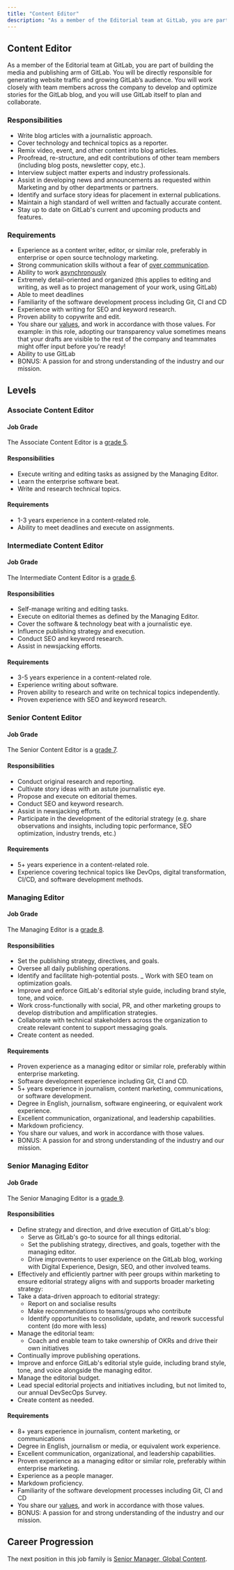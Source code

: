 ```yaml
---
title: "Content Editor"
description: "As a member of the Editorial team at GitLab, you are part of building the media and publishing arm of GitLab."
---
```


## Content Editor

As a member of the Editorial team at GitLab, you are part of building the media and publishing arm of GitLab. You will be directly responsible for generating website traffic and growing GitLab’s audience. You will work closely with team members across the company to develop and optimize stories for the GitLab blog, and you will use GitLab itself to plan and collaborate.

### Responsibilities

- Write blog articles with a journalistic approach.
- Cover technology and technical topics as a reporter.
- Remix video, event, and other content into blog articles.
- Proofread, re-structure, and edit contributions of other team members (including blog posts, newsletter copy, etc.).
- Interview subject matter experts and industry professionals.
- Assist in developing news and announcements as requested within Marketing and by other departments or partners.
- Identify and surface story ideas for placement in external publications.
- Maintain a high standard of well written and factually accurate content.
- Stay up to date on GitLab's current and upcoming products and features.

### Requirements

- Experience as a content writer, editor, or similar role, preferably in enterprise or open source technology marketing.
- Strong communication skills without a fear of [over communication](https://about.gitlab.com/handbook/communication/).
- Ability to work [asynchronously](https://about.gitlab.com/company/culture/all-remote/asynchronous/)
- Extremely detail-oriented and organized (this applies to editing and writing, as well as to project management of your work, using GitLab)
- Able to meet deadlines
- Familiarity of the software development process including Git, CI and CD
- Experience with writing for SEO and keyword research.
- Proven ability to copywrite and edit.
- You share our [values](/handbook/values/), and work in accordance with those values. For example: in this role, adopting our transparency value sometimes means that your drafts are visible to the rest of the company and teammates might offer input before you're ready!
- Ability to use GitLab
- BONUS: A passion for and strong understanding of the industry and our mission.

## Levels

### Associate Content Editor

#### Job Grade

The Associate Content Editor is a [grade 5](https://about.gitlab.com/handbook/total-rewards/compensation/compensation-calculator/#gitlab-job-grades).

#### Responsibilities

- Execute writing and editing tasks as assigned by the Managing Editor.
- Learn the enterprise software beat.
- Write and research technical topics.

#### Requirements

- 1-3 years experience in a content-related role.
- Ability to meet deadlines and execute on assignments.

### Intermediate Content Editor

#### Job Grade

The Intermediate Content Editor is a [grade 6](https://about.gitlab.com/handbook/total-rewards/compensation/compensation-calculator/#gitlab-job-grades).

#### Responsibilities

- Self-manage writing and editing tasks.
- Execute on editorial themes as defined by the Managing Editor.
- Cover the software & technology beat with a journalistic eye.
- Influence publishing strategy and execution.
- Conduct SEO and keyword research.
- Assist in newsjacking efforts.

#### Requirements

- 3-5 years experience in a content-related role.
- Experience writing about software.
- Proven ability to research and write on technical topics independently.
- Proven experience with SEO and keyword research.

### Senior Content Editor

#### Job Grade

The Senior Content Editor is a [grade 7](https://about.gitlab.com/handbook/total-rewards/compensation/compensation-calculator/#gitlab-job-grades).

#### Responsibilities

- Conduct original research and reporting.
- Cultivate story ideas with an astute journalistic eye.
- Propose and execute on editorial themes.
- Conduct SEO and keyword research.
- Assist in newsjacking efforts.
- Participate in the development of  the editorial strategy (e.g. share observations and insights, including topic performance, SEO optimization, industry trends, etc.)

#### Requirements

- 5+ years experience in a content-related role.
- Experience covering technical topics like DevOps, digital transformation, CI/CD, and software development methods.

### Managing Editor

#### Job Grade

The Managing Editor is a [grade 8](https://about.gitlab.com/handbook/total-rewards/compensation/compensation-calculator/#gitlab-job-grades).

#### Responsibilities

- Set the publishing strategy, directives, and goals.
- Oversee all daily publishing operations.
- Identify and facilitate high-potential posts.
_ Work with SEO team on optimization goals.
- Improve and enforce GitLab's editorial style guide, including brand style, tone, and voice.
- Work cross-functionally with social, PR, and other marketing groups to develop distribution and amplification strategies.
- Collaborate with technical stakeholders across the organization to create relevant content to support messaging goals.
- Create content as needed.

#### Requirements

- Proven experience as a managing editor or similar role, preferably within enterprise marketing.
- Software development experience including Git, CI and CD.
- 5+ years experience in journalism, content marketing, communications, or software development.
- Degree in English, journalism, software engineering, or equivalent work experience.
- Excellent communication, organizational, and leadership capabilities.
- Markdown proficiency.
- You share our values, and work in accordance with those values.
- BONUS: A passion for and strong understanding of the industry and our mission.

### Senior Managing Editor

#### Job Grade

The Senior Managing Editor is a [grade 9](https://about.gitlab.com/handbook/total-rewards/compensation/compensation-calculator/#gitlab-job-grades).

#### Responsibilities

- Define strategy and direction, and drive execution of GitLab's blog:
  - Serve as GitLab's go-to source for all things editorial.
  - Set the publishing strategy, directives, and goals, together with the managing editor.
  - Drive improvements to user experience on the GitLab blog, working with Digital Experience, Design, SEO, and other involved teams.
- Effectively and efficiently partner with peer groups within marketing to ensure editorial strategy aligns with and supports broader marketing strategy:
- Take a data-driven approach to editorial strategy:
  - Report on and socialise results
  - Make recommendations to teams/groups who contribute
  - Identify opportunities to consolidate, update, and rework successful content (do more with less)
- Manage the editorial team:
  - Coach and enable team to take ownership of OKRs and drive their own initiatives
- Continually improve publishing operations.
- Improve and enforce GitLab's editorial style guide, including brand style, tone, and voice alongside the managing editor.
- Manage the editorial budget.
- Lead special editorial projects and initiatives including, but not limited to, our annual DevSecOps Survey.
- Create content as needed.

#### Requirements

- 8+ years experience in journalism, content marketing, or communications
- Degree in English, journalism or media, or equivalent work experience.
- Excellent communication, organizational, and leadership capabilities.
- Proven experience as a managing editor or similar role, preferably within enterprise marketing.
- Experience as a people manager.
- Markdown proficiency.
- Familiarity of the software development processes including Git, CI and CD
- You share our [values](/handbook/values/), and work in accordance with those values.
- BONUS: A passion for and strong understanding of the industry and our mission.

## Career Progression

The next position in this job family is [Senior Manager, Global Content](/job-families/marketing/global-content-manager/).
